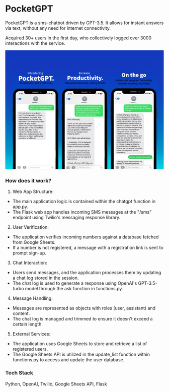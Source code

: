 # PocketGPT 

PocketGPT is a sms-chatbot driven by GPT-3.5. It allows for instant answers via text, without any need for internet connectivity.

Acquired 30+ users in the first day, who collectively logged over 3000 interactions with the service.

<p align="center">
  <img src="./images/pocketgpt-preview.jpg" alt="Project Preview" width="738">
</p>


### How does it work?
1. Web App Structure:
* The main application logic is contained within the chatgpt function in app.py.
* The Flask web app handles incoming SMS messages at the "/sms" endpoint using Twilio's messaging response library.

2. User Verification:
* The application verifies incoming numbers against a database fetched from Google Sheets.
* If a number is not registered, a message with a registration link is sent to prompt sign-up.

3. Chat Interaction:
* Users send messages, and the application processes them by updating a chat log stored in the session.
* The chat log is used to generate a response using OpenAI's GPT-3.5-turbo model through the ask function in functions.py.

4. Message Handling:
* Messages are represented as objects with roles (user, assistant) and content.
* The chat log is managed and trimmed to ensure it doesn't exceed a certain length.

5. External Services:
* The application uses Google Sheets to store and retrieve a list of registered users.
* The Google Sheets API is utilized in the update_list function within functions.py to access and update the user database.

### Tech Stack
Python, OpenAI, Twilio, Google Sheets API, Flask
